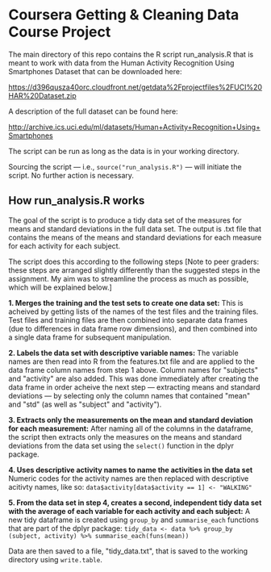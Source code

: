 
# Coursera Getting & Cleaning Data Course Project

The main directory of this repo contains the R script run_analysis.R that is meant to work with data from the Human Activity Recognition Using Smartphones Dataset that can be downloaded here: 

https://d396qusza40orc.cloudfront.net/getdata%2Fprojectfiles%2FUCI%20HAR%20Dataset.zip

A description of the full dataset can be found here: 

http://archive.ics.uci.edu/ml/datasets/Human+Activity+Recognition+Using+Smartphones 

The script can be run as long as the data is in your working directory.

Sourcing the script — i.e., `source("run_analysis.R")` — will initiate the script. No further action is necessary.

## How run_analysis.R works

The goal of the script is to produce a tidy data set of the measures for means and standard deviations in the full data set. The output is .txt file that contains the means of the means and standard deviations for each measure for each activity for each subject. 

The script does this according to the following steps [Note to peer graders: these steps are arranged slightly differently than the suggested steps in the assignment. My aim was to streamline the process as much as possible, which will be explained below.]

**1. Merges the training and the test sets to create one data set:** This is acheived by getting lists of the names of the test files and the training files. Test files and training files are then combined into separate data frames (due to differences in data frame row dimensions), and then combined into a single data frame for subsequent manipulation.

**2. Labels the data set with descriptive variable names:** The variable names are then read into R from the features.txt file and are applied to the data frame column names from step 1 above. Column names for "subjects" and "activity" are also added. This was done immediately after creating the data frame in order acheive the next step — extracting means and standard deviations — by selecting only the column names that contained "mean" and "std" (as well as "subject" and "activity").

**3. Extracts only the measurements on the mean and standard deviation for each measurement:** After naming all of the columns in the dataframe, the script then extracts only the measures on the means and standard deviations from the data set using the `select()` function in the dplyr package. 

**4. Uses descriptive activity names to name the activities in the data set** Numeric codes for the activity names are then replaced with descriptive acitivty names, like so: `data$activity[data$activity == 1] <- "WALKING"`

**5. From the data set in step 4, creates a second, independent tidy data set with the average of each variable for each activity and each subject:** A new tidy dataframe is created using `group_by` and `summarise_each` functions that are part of the dplyr package: `tidy_data <- data %>% group_by (subject, activity) %>% summarise_each(funs(mean))`

Data are then saved to a file, "tidy_data.txt", that is saved to the working directory using `write.table`.
